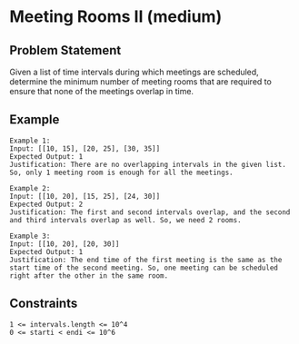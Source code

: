 # Meeting Rooms II (medium)

## Problem Statement

Given a list of time intervals during which meetings are scheduled, determine
the minimum number of meeting rooms that are required to ensure that none of the
meetings overlap in time.

## Example

```text
Example 1:
Input: [[10, 15], [20, 25], [30, 35]]
Expected Output: 1
Justification: There are no overlapping intervals in the given list.
So, only 1 meeting room is enough for all the meetings.

Example 2:
Input: [[10, 20], [15, 25], [24, 30]]
Expected Output: 2
Justification: The first and second intervals overlap, and the second
and third intervals overlap as well. So, we need 2 rooms.

Example 3:
Input: [[10, 20], [20, 30]]
Expected Output: 1
Justification: The end time of the first meeting is the same as the
start time of the second meeting. So, one meeting can be scheduled
right after the other in the same room.
```

## Constraints

```text
1 <= intervals.length <= 10^4
0 <= starti < endi <= 10^6
```
